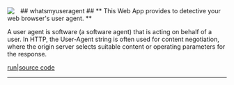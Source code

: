 <img style="float:left;margin-right:1em" src="/favicon.ico" />
## whatsmyuseragent ##
** This Web App provides to detective your web browser's user agent. **


A user agent is software (a software agent) that is acting on behalf of a user. In HTTP, the User-Agent string is often used for content negotiation, where the origin server selects suitable content or operating parameters for the response.


[run](http://app.codepongo.com/whatsmyuseragent)|[source code](http://github.com/codepongo/app)


<hr />
